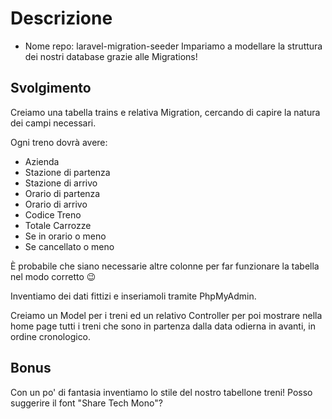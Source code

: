 # Descrizione
- Nome repo: laravel-migration-seeder
Impariamo a modellare la struttura dei nostri database grazie alle Migrations!

## Svolgimento
Creiamo una tabella trains e relativa Migration, cercando di capire la natura dei campi necessari. 

Ogni treno dovrà avere:

- Azienda
- Stazione di partenza
- Stazione di arrivo
- Orario di partenza
- Orario di arrivo
- Codice Treno
- Totale Carrozze
- Se in orario o meno
- Se cancellato o meno

È probabile che siano necessarie altre colonne per far funzionare la tabella nel modo corretto 😉

Inventiamo dei dati fittizi e inseriamoli tramite PhpMyAdmin.

Creiamo un Model per i treni ed un relativo Controller per poi mostrare nella home page tutti i treni che sono in partenza dalla data odierna in avanti, in ordine cronologico.

## Bonus 
Con un po' di fantasia inventiamo lo stile del nostro tabellone treni! 
Posso suggerire il font "Share Tech Mono"?